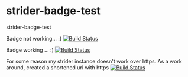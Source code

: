 strider-badge-test
==================

strider-badge-test

Badge not working... :(
[![Build Status](http://162.243.88.94:4000/5282117a847f83821f000018/clun0555/projecttemplate/badge)](http://162.243.88.94:4000/clun0555/projecttemplate/)

Badge working ... :)
[![Build Status](https://strider-demo.herokuapp.com/51e0b90c8e11b6f10a000008/Strider-CD/strider-travis/badge)](https://strider-demo.herokuapp.com/)

For some reason my strider instance doesn't work over https. As a work around, created a shortened url with https
[![Build Status](https://goo.gl/25rkUv)](http://162.243.88.94:4000/clun0555/projecttemplate/)

